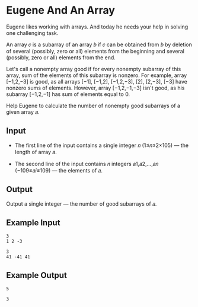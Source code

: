 # Eugene And An Array

Eugene likes working with arrays. And today he needs your help in solving one challenging task.

An array 𝑐 is a subarray of an array 𝑏 if 𝑐 can be obtained from 𝑏 by deletion of several (possibly, zero or all) elements from the beginning and several (possibly, zero or all) elements from the end.

Let's call a nonempty array good if for every nonempty subarray of this array, sum of the elements of this subarray is nonzero. For example, array [−1,2,−3] is good, as all arrays [−1], [−1,2], [−1,2,−3], [2], [2,−3], [−3] have nonzero sums of elements. However, array [−1,2,−1,−3] isn't good, as his subarray [−1,2,−1] has sum of elements equal to 0.

Help Eugene to calculate the number of nonempty good subarrays of a given array 𝑎.

## Input

- The first line of the input contains a single integer 𝑛 (1≤𝑛≤2×105) — the length of array 𝑎.

- The second line of the input contains 𝑛 integers 𝑎1,𝑎2,…,𝑎𝑛 (−109≤𝑎𝑖≤109) — the elements of 𝑎.

## Output

Output a single integer — the number of good subarrays of 𝑎.

## Example Input

```
3
1 2 -3
```

```
3
41 -41 41
```

## Example Output

```
5
```

```
3
```
